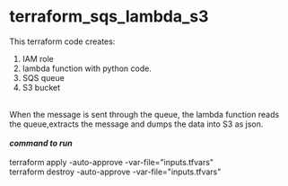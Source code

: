 # terraform_sqs_lambda_s3<br>

This terraform code creates:<br>
1) IAM role<br>
2) lambda function with python code.<br>
3) SQS queue<br>
4) S3 bucket<br><br>

When the message is sent through the queue, the lambda function reads the queue,extracts the message and dumps the data into S3 as json.<br><br>
*****command to run*****<br><br>
terraform apply -auto-approve -var-file="inputs.tfvars" </br>
terraform destroy -auto-approve -var-file="inputs.tfvars"
